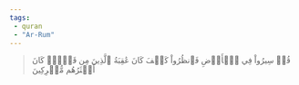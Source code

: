 ```yaml
---
tags: 
 - quran 
 - "Ar-Rum"
---
```


> قُلۡ سِيرُواْ فِي ٱلۡأَرۡضِ فَٱنظُرُواْ كَيۡفَ كَانَ عَٰقِبَةُ ٱلَّذِينَ مِن قَبۡلُۚ كَانَ أَكۡثَرُهُم مُّشۡرِكِينَ
